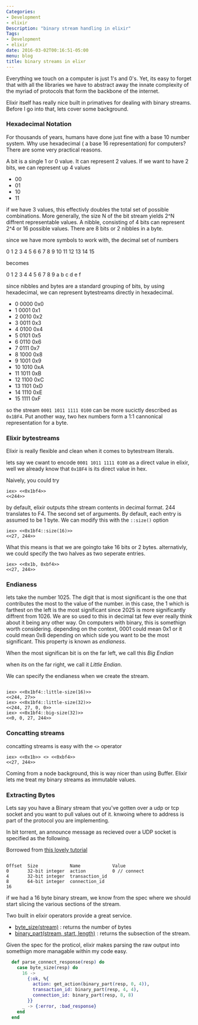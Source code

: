 ```yaml
---
Categories:
- Development
- elixir
Description: "binary stream handling in elixir"
Tags:
- Development
- elixir
date: 2016-03-02T00:16:51-05:00
menu: blog
title: binary streams in elixr
---
```


Everything we touch on a computer is just 1's and 0's. Yet, its easy to forget that with all the libraries we have to abstract away the innate complexity of the myriad of protocols that form the backbone of the internet.
<!--more--> 
Elixir itself has really nice built in primatives for dealing with binary streams. Before I go into that, lets cover some background.

### Hexadecimal Notation

For thousands of years, humans have done just fine with a base 10 number system. Why use hexadecimal ( a base 16 representation) for computers? There are some very practical reasons.

A bit is a single 1 or 0 value. It can represent 2 values.  If we want to have 2 bits, we can represent up 4 values

* 00
* 01
* 10
* 11

if we have 3 values, this effectivly doubles the total set of possible combinations. More generally, the size N of the bit stream yields 2^N diffrent representable values. A nibble, consisting of 4 bits can represent 2^4 or 16 possible values. There are 8 bits or 2 nibbles in a byte.

since we have more symbols to work with, the decimal set of numbers

0 1 2 3 4 5 6 6 7 8 9 10 11 12 13 14 15

becomes

0 1 2 3 4 4 5 6 7 8 9 a b c d e f

since nibbles and bytes are a standard grouping of bits, by using hexadecimal, we can represent bytestreams directly in hexadecimal.

* 0  0000  0x0
* 1  0001  0x1
* 2  0010  0x2
* 3  0011  0x3
* 4  0100  0x4
* 5  0101  0x5
* 6  0110  0x6
* 7  0111  0x7
* 8  1000  0x8
* 9  1001  0x9
* 10 1010  0xA
* 11 1011  0xB
* 12 1100  0xC
* 13 1101  0xD
* 14 1110  0xE
* 15 1111  0xF

so the stream `0001 1011 1111 0100` can be more sucictly described as `0x1BF4`. Put another way, two hex numbers form a 1:1 cannonical representation for a byte.

### Elixir bytestreams

Elixir is really flexible and clean when it comes to bytestream literals. 

lets say we cwant to encode `0001 1011 1111 0100` as a direct value in elixir, well we already know that `0x1BF4` is its direct value in hex.

Naively, you could try 

```
iex> <<0x1bf4>>
<<244>>
```

by default, elixir outputs thhe stream contents in decimal format. 244 translates to F4. The second set of arguments. By default, each entry is assumed to be 1 byte. We can modify this with the `::size()` option

```
iex> <<0x1bf4::size(16)>>
<<27, 244>>
```

What this means is that we are goingto take 16 bits or 2 bytes. alternativly, we could specify the two halves as two seperate entries.

```
iex> <<0x1b, 0xbf4>>
<<27, 244>>
```

### Endianess

lets take the number 1025. The digit that is most significant is the one that contributes the most to the value of the number. in this case, the 1 which is farthest on the left is the most significant since 2025 is more significantly diffrent from 1026. We are so used to this in decimal tat few ever really think about it being any other way. On computers with binary, this is somethign worth considering. depending on the context, 0001 could mean 0x1 or it could mean 0x8 depending on which side you want to be the most significant. This property is known as *endianess*. 

When the most significan bit is on the far left, we call this *Big Endian*

when its on the far right, we call it *Little Endian*.

We can specify the endianess when we create the stream.

```

iex> <<0x1bf4::little-size(16)>>
<<244, 27>>
iex> <<0x1bf4::little-size(32)>>
<<244, 27, 0, 0>>
iex> <<0x1bf4::big-size(32)>>
<<0, 0, 27, 244>>

```

### Concatting streams

concatting streams is easy with the `<>` operator

```
iex> <<0x1b>> <> <<0xbf4>>
<<27, 244>>
```

Coming from a node background, this is way nicer than using Buffer. Elixir lets me treat my binary streams as immutable values.

### Extracting Bytes

Lets say you have a Binary stream that you've gotten over a udp or tcp socket and you want to pull values out of it. knwoing where to address is part of the protocol you are implementing. 

In bit torrent, an announce message as recieved over a UDP socket is specified as the following.

Borrowed from [this lovely tutorial](http://allenkim67.github.io/bittorrent/2016/05/04/how-to-make-your-own-bittorrent-client.html?utm_source=nodeweekly&utm_medium=email#connect-messaging)

```

Offset  Size            Name            Value
0       32-bit integer  action          0 // connect
4       32-bit integer  transaction_id
8       64-bit integer  connection_id
16

```

if we had a 16 byte binary stream, we know from the spec where we should start slicing the various sections of the stream.

Two built in elixir operators provide a great service.

* [byte_size(stream)](http://elixir-lang.org/docs/stable/elixir/Kernel.html#byte_size/1) : returns the number of bytes
* [binary_part(stream, start, length)](http://elixir-lang.org/docs/stable/elixir/Kernel.html#binary_part/3) : returns the subsection of the stream.

Given the spec for the proticol, elixir makes parsing the raw output into somethign more managable within my code easy. 

```elixir
  def parse_connect_response(resp) do
    case byte_size(resp) do
      16 ->
        {:ok, %{
          action: get_action(binary_part(resp, 0, 4)),
          transaction_id: binary_part(resp, 4, 4),
          connection_id: binary_part(resp, 8, 8)
        }}
      _ -> {:error, :bad_response}
    end
  end

```

